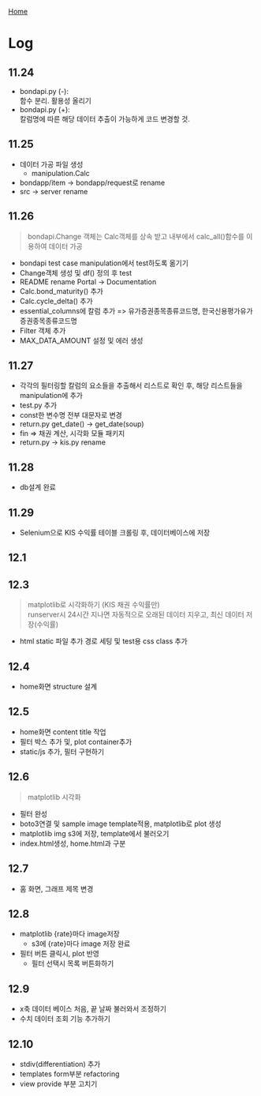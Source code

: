 <a href="../README.md">Home</a>
# Log

## 11.24
+ bondapi.py (-):   
함수 분리. 활용성 올리기
+ bondapi.py (+):   
칼럼명에 따른 해당 데이터 추출이 가능하게 코드 변경할 것.

## 11.25
+ 데이터 가공 파일 생성
	- manipulation.Calc
+ bondapp/item -> bondapp/request로 rename
+ src -> server rename

## 11.26
> bondapi.Change 객체는 Calc객체를 상속 받고 내부에서 calc_all()함수를 이용하여 데이터 가공
+ bondapi test case manipulation에서 test하도록 옮기기
+ Change객체 생성 및 df() 정의 후 test
+ README rename Portal -> Documentation
+ Calc.bond_maturity() 추가
+ Calc.cycle_delta() 추가
+ essential_columns에 칼럼 추가 => 유가증권종목종류코드명, 한국신용평가유가증권종목종류코드명
+ Filter 객체 추가
+ MAX_DATA_AMOUNT 설정 및 에러 생성

## 11.27
+ 각각의 필터링할 칼럼의 요소들을 추출해서 리스트로 확인 후, 해당 리스트들을 manipulation에 추가
+ test.py 추가
+ const한 변수명 전부 대문자로 변경
+ return.py get_date() -> get_date(soup)
+ fin => 채권 계산, 시각화 모듈 패키지
+ return.py -> kis.py rename

## 11.28
+ db설계 완료

## 11.29
+ Selenium으로 KIS 수익률 테이블 크롤링 후, 데이터베이스에 저장

## 12.1

## 12.3
> matplotlib로 시각화하기 (KIS 채권 수익률만)\
> runserver시 24시간 지나면 자동적으로 오래된 데이터 지우고, 최신 데이터 저장(수익률)
+ html static 파일 추가 경로 세팅 및 test용 css class 추가

## 12.4
+ home화면 structure 설계

## 12.5
+ home화면 content title 작업
+ 필터 박스 추가 및, plot container추가
+ static/js 추가, 필터 구현하기

## 12.6
> matplotlib 시각화
+ 필터 완성
+ boto3연결 및 sample image template적용, matplotlib로 plot 생성
+ matplotlib img s3에 저장, template에서 불러오기
+ index.html생성, home.html과 구분

## 12.7
+ 홈 화면, 그래프 제목 변경

## 12.8
+ matplotlib {rate}마다 image저장
  + s3에 {rate}마다 image 저장 완료
+ 필터 버튼 클릭시, plot 반영
  + 필터 선택시 목록 버튼화하기

## 12.9
+ x축 데이터 베이스 처음, 끝 날짜 불러와서 조정하기
+ 수치 데이터 조회 기능 추가하기

## 12.10
- stdiv(differentiation) 추가
- templates form부분 refactoring
- view provide 부분 고치기
